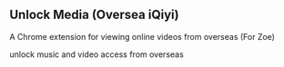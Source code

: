 Unlock Media (Oversea iQiyi)
-------------
A Chrome extension for viewing online videos from overseas (For Zoe)

unlock music and video access from overseas
